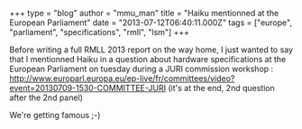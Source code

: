 +++
type = "blog"
author = "mmu_man"
title = "Haiku mentionned at the European Parliament"
date = "2013-07-12T06:40:11.000Z"
tags = ["europe", "parliament", "specifications", "rmll", "lsm"]
+++

Before writing a full RMLL 2013 report on the way home, I just wanted to say that I mentionned Haiku in a question about hardware specifications at the European Parliament on tuesday during a JURI commission workshop :
http://www.europarl.europa.eu/ep-live/fr/committees/video?event=20130709-1530-COMMITTEE-JURI
(it's at the end, 2nd question after the 2nd panel)

We're getting famous ;-)